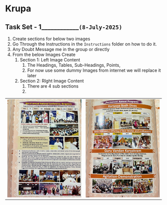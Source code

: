 # Krupa

## Task Set - 1____________`(8-July-2025)`

1. Create sections for below two images
2. Go Through the Instructions in the `Instructions` folder on how to do it.
3. Any Doubt Message me in the group or directly
4. From the below Images Create 
   1. Section 1: Left Image Content
      1. The Headings, Tables, Sub-Headings, Points, 
      2. For now use some dummy Images from internet we will replace it later
   2. Section 2: RIght Image Content
      1. There are 4 sub sections
      2. 

|                                 |                                 |
| ------------------------------- | ------------------------------- |
| ![C3](../images/content_3.jpeg) | ![C4](../images/content_4.jpeg) |